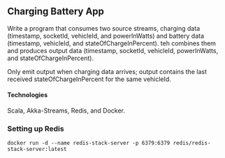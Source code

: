 ## Charging Battery App

Write a program that consumes two source streams, charging data (timestamp, socketId, vehicleId, and powerInWatts) and battery data (timestamp, vehicleId, and stateOfChargeInPercent).
teh combines them and produces output data (timestamp, socketId, vehicleId, powerInWatts, and stateOfChargeInPercent).

Only emit output when charging data arrives; output contains the last received stateOfChargeInPercent for the same vehicleId.

#### Technologies
Scala, Akka-Streams, Redis, and Docker.

### Setting up Redis
```
docker run -d --name redis-stack-server -p 6379:6379 redis/redis-stack-server:latest
```
